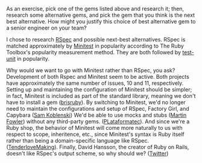 As an exercise, pick one of the gems listed above and research it; then, research some alternative gems, and pick the gem that you think is the next best alternative. How might you justify this choice of best alternative gem to a senior engineer on your team?

I chose to research [RSpec](https://www.ruby-toolbox.com/projects/rspec) and possible next-best alternatives. RSpec is matched approximately by [Minitest](https://www.ruby-toolbox.com/projects/minitest) in popularity according to The Ruby Toolbox's popularity measurement method. They are both followed by [test-unit](https://www.ruby-toolbox.com/projects/test-unit) in popularity.

Why would we want to go with Minitest rather than RSpec, you ask? Development of both Rspec and Minitest seem to be active. Both projects have approximately the same number of issues, 10 and 11, respectively. Setting up and maintaining the configuration of Minitest should be simpler; in fact, Minitest is included as part of the standard library, meaning we don't have to install a gem ([brisruby](http://brisruby.org/rspec-vs-minitest-smackdown/)). By switching to Minitest, we'd no longer need to maintain the configurations and setup of RSpec, Factory Girl, and Capybara ([Sam Koblenski](http://sam-koblenski.blogspot.com/2014/06/rspec-or-minitest-how-does-one-choose.html)) We'd be able to use mocks and stubs ([Martin Fowler](http://www.martinfowler.com/bliki/TestDouble.html)) without any third-party gems. ([PLataformatec](http://blog.plataformatec.com.br/2015/05/nobody-told-me-minitest-was-this-fun/)). And since we're a Ruby shop, the behavior of Minitest will come more naturally to us with respect to scope, inheritence, etc., since Minitest's syntax is Ruby itself rather than being a domain-specific language like RSpec. ([TenderloveMaking](https://tenderlovemaking.com/2015/01/23/my-experience-with-minitest-and-rspec.html)). Finally, David Hansson, the creator of Ruby on Rails, doesn't like RSpec's output scheme, so why should we? ([Twitter](https://twitter.com/dhh/status/52807321499340800))
